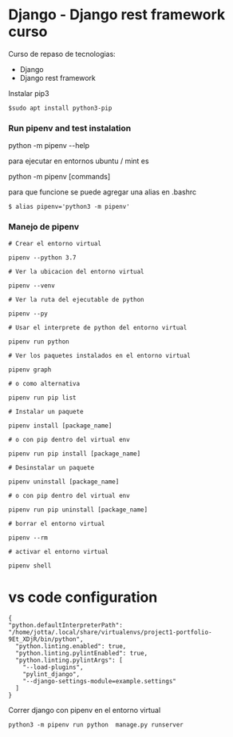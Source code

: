# Django - Django rest framework curso

Curso de repaso de tecnologias:

- Django
- Django rest framework

Instalar pip3

`$sudo apt install python3-pip`

### Run pipenv and test instalation

python -m pipenv --help

para ejecutar en entornos ubuntu / mint es

python -m pipenv [commands]

para que funcione se puede agregar una alias en .bashrc

`$ alias pipenv='python3 -m pipenv'`

### Manejo de pipenv

```
# Crear el entorno virtual

pipenv --python 3.7

# Ver la ubicacion del entorno virtual

pipenv --venv

# Ver la ruta del ejecutable de python

pipenv --py

# Usar el interprete de python del entorno virtual

pipenv run python

# Ver los paquetes instalados en el entorno virtual

pipenv graph

# o como alternativa

pipenv run pip list

# Instalar un paquete

pipenv install [package_name]

# o con pip dentro del virtual env

pipenv run pip install [package_name]

# Desinstalar un paquete

pipenv uninstall [package_name]

# o con pip dentro del virtual env

pipenv run pip uninstall [package_name]

# borrar el entorno virtual

pipenv --rm

# activar el entorno virtual

pipenv shell
```

# vs code configuration

```
{
"python.defaultInterpreterPath": "/home/jotta/.local/share/virtualenvs/project1-portfolio-9Et_XDjR/bin/python",
  "python.linting.enabled": true,
  "python.linting.pylintEnabled": true,
  "python.linting.pylintArgs": [
    "--load-plugins",
    "pylint_django",
    "--django-settings-module=example.settings"
  ]
}
```

Correr django con pipenv en el entorno virtual

`python3 -m pipenv run python  manage.py runserver`
